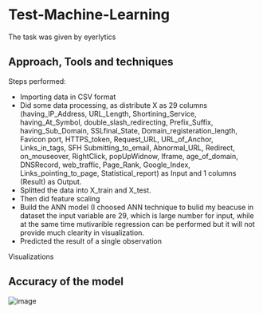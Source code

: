 # Test-Machine-Learning
The task was given by eyerlytics

## Approach, Tools and techniques
Steps performed: 
* Importing data in CSV format
* Did some data processing, as distribute X as 29 columns (having_IP_Address,	URL_Length,	Shortining_Service,	having_At_Symbol,	double_slash_redirecting,	Prefix_Suffix,	having_Sub_Domain,	SSLfinal_State,	Domain_registeration_length,	Favicon	port,	HTTPS_token,	Request_URL,	URL_of_Anchor,	Links_in_tags,	SFH	Submitting_to_email,	Abnormal_URL,	Redirect,	on_mouseover,	RightClick,	popUpWidnow,	Iframe,	age_of_domain,	DNSRecord,	web_traffic,	Page_Rank,	Google_Index,	Links_pointing_to_page,	Statistical_report) as Input and 1 columns (Result) as Output.
*  Splitted the data into X_train and X_test.
*  Then did feature scaling 
*  Build the ANN model (I choosed ANN technique to bulid my beacuse in dataset the input variable are 29, which is large number for input, while at the same time mutivarible regression can be performed but it will not provide much clearity in visualization.
*  Predicted the result of a single observation

Visualizations

## Accuracy of the model
![image](https://user-images.githubusercontent.com/67424390/174840510-90ab33e8-c136-4ba7-862b-3d37d3002019.png)

